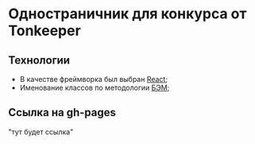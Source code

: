 # Одностраничник для конкурса от Tonkeeper
## Технологии
* В качестве фреймворка был выбран [React](https://react.dev/);
* Именование классов по методологии [БЭМ](https://ru.bem.info/methodology/naming-convention/);
## Ссылка на gh-pages
"тут будет ссылка"
